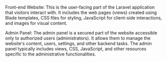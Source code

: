 Front-end Website: This is the user-facing part of the Laravel application that visitors interact with. 
It includes the web pages (views) created using Blade templates, CSS files for styling, JavaScript for client-side interactions, and images for visual content.

Admin Panel: The admin panel is a secured part of the website accessible only to authorized users (administrators). 
It allows them to manage the website's content, users, settings, and other backend tasks. The admin panel typically includes views, CSS, JavaScript, and other resources specific to the administrative functionalities.
